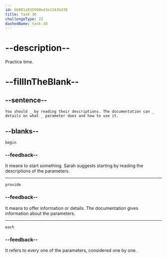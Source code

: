 ```yaml
---
id: 66001a935988e43e1183bd38
title: Task 30
challengeType: 22
dashedName: task-30
---
```


<!--
AUDIO REFERENCE:
Sarah: You should begin by reading their descriptions. The documentation can provide details on what each parameter does and how to use it.
-->

# --description--

Practice time.

# --fillInTheBlank--

## --sentence--

`You should _ by reading their descriptions. The documentation can _ details on what _ parameter does and how to use it.`

## --blanks--

`begin`

### --feedback--

It means to start something. Sarah suggests starting by reading the descriptions of the parameters.

---

`provide`

### --feedback--

It means to offer information or details. The documentation gives information about the parameters.

---

`each`

### --feedback--

It refers to every one of the parameters, considered one by one.
